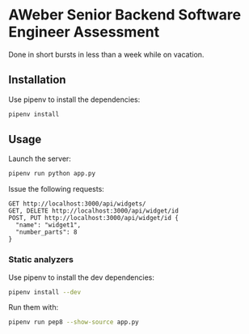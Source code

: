 # AWeber Senior Backend Software Engineer Assessment

Done in short bursts in less than a week while on vacation.

## Installation

Use pipenv to install the dependencies:

```bash
pipenv install
```

## Usage

Launch the server:

```bash
pipenv run python app.py
```

Issue the following requests:

```
GET http://localhost:3000/api/widgets/
GET, DELETE http://localhost:3000/api/widget/id
POST, PUT http://localhost:3000/api/widget/id {
  "name": "widget1",
  "number_parts": 8
}
```

### Static analyzers

Use pipenv to install the dev dependencies:

```bash
pipenv install --dev
```

Run them with:

```bash
pipenv run pep8 --show-source app.py
```
